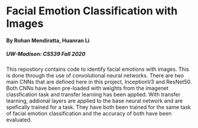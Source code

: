 # Facial Emotion Classification with Images
#### By Rohan Mendiratta, Huanran Li
##### UW-Madison: CS539 Fall 2020

This repostiory contains code to identify facial emotions with images. This is done through the use of convolutional neural networks. There are two main CNNs that are defined here in this project, InceptionV3 and ResNet50. Both CNNs have been pre-loaded with weights from the imagenet classfication task and transfer learning has been applied. With transfer learning, addional layers are applied to the base neural network and are spefically trained for a task. They have both been trained for the same task of facial emotion classification and the accuracy of both have been evaluated. 

